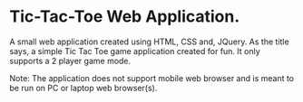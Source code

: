 # Tic-Tac-Toe Web Application.
A small web application created using HTML, CSS and, JQuery. As the title says, a simple Tic Tac Toe game application created for fun. It only supports a 2 player game mode.

Note: The application does not support mobile web browser and is meant to be run on PC or laptop web browser(s).
